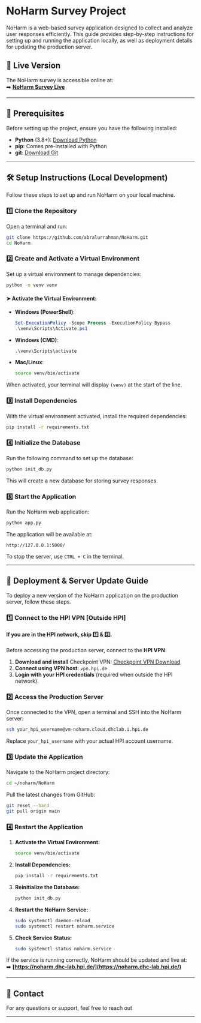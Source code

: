 # NoHarm Survey Project

NoHarm is a web-based survey application designed to collect and analyze user responses efficiently. This guide provides step-by-step instructions for setting up and running the application locally, as well as deployment details for updating the production server.

## 🔗 Live Version
The NoHarm survey is accessible online at:  
➡️ **[NoHarm Survey Live](https://noharm.dhc-lab.hpi.de/)**

---

## 📌 Prerequisites

Before setting up the project, ensure you have the following installed:

- **Python** (3.8+): [Download Python](https://www.python.org/downloads/)
- **pip**: Comes pre-installed with Python
- **git**: [Download Git](https://git-scm.com/downloads)

---

## 🛠️ Setup Instructions (Local Development)

Follow these steps to set up and run NoHarm on your local machine.

### 1️⃣ Clone the Repository

Open a terminal and run:

```bash
git clone https://github.com/abralurrahman/NoHarm.git
cd NoHarm
```

### 2️⃣ Create and Activate a Virtual Environment

Set up a virtual environment to manage dependencies:

```bash
python -m venv venv
```

#### ➤ Activate the Virtual Environment:

- **Windows (PowerShell)**:
  ```powershell
  Set-ExecutionPolicy -Scope Process -ExecutionPolicy Bypass
  .\venv\Scripts\Activate.ps1
  ```

- **Windows (CMD)**:
  ```cmd
  .\venv\Scripts\activate
  ```

- **Mac/Linux**:
  ```bash
  source venv/bin/activate
  ```

When activated, your terminal will display `(venv)` at the start of the line.

### 3️⃣ Install Dependencies

With the virtual environment activated, install the required dependencies:

```bash
pip install -r requirements.txt
```

### 4️⃣ Initialize the Database

Run the following command to set up the database:

```bash
python init_db.py
```

This will create a new database for storing survey responses.

### 5️⃣ Start the Application

Run the NoHarm web application:

```bash
python app.py
```

The application will be available at:

```
http://127.0.0.1:5000/
```

To stop the server, use `CTRL + C` in the terminal.

---

## 🚀 Deployment & Server Update Guide

To deploy a new version of the NoHarm application on the production server, follow these steps.

### 1️⃣ Connect to the HPI VPN [Outside HPI]
#### If you are in the HPI network, skip 1️⃣ & 2️⃣.

Before accessing the production server, connect to the **HPI VPN**:

1. **Download and install** Checkpoint VPN: [Checkpoint VPN Download](https://www.checkpoint.com/quantum/remote-access-vpn/)
2. **Connect using VPN host**: `vpn.hpi.de`
3. **Login with your HPI credentials** (required when outside the HPI network).

### 2️⃣ Access the Production Server

Once connected to the VPN, open a terminal and SSH into the NoHarm server:

```bash
ssh your_hpi_username@vm-noharm.cloud.dhclab.i.hpi.de
```

Replace `your_hpi_username` with your actual HPI account username.

### 3️⃣ Update the Application

Navigate to the NoHarm project directory:

```bash
cd ~/noharm/NoHarm
```

Pull the latest changes from GitHub:

```bash
git reset --hard
git pull origin main
```

### 4️⃣ Restart the Application

1. **Activate the Virtual Environment:**
   ```bash
   source venv/bin/activate
   ```

2. **Install Dependencies:**
   ```bash
   pip install -r requirements.txt
   ```

3. **Reinitialize the Database:**
   ```bash
   python init_db.py
   ```

4. **Restart the NoHarm Service:**
   ```bash
   sudo systemctl daemon-reload
   sudo systemctl restart noharm.service
   ```

5. **Check Service Status:**
   ```bash
   sudo systemctl status noharm.service
   ```

If the service is running correctly, NoHarm should be updated and live at:  
➡️ **[https://noharm.dhc-lab.hpi.de/](https://noharm.dhc-lab.hpi.de/)**

---

## 📧 Contact

For any questions or support, feel free to reach out

---


